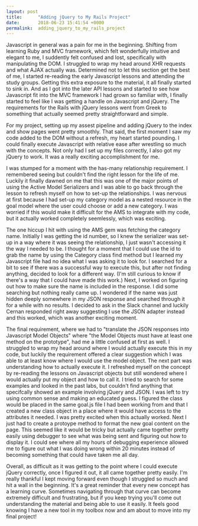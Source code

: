 ```yaml
---
layout: post
title:      "Adding jQuery to My Rails Project"
date:       2018-06-23 15:41:54 +0000
permalink:  adding_jquery_to_my_rails_project
---
```



Javascript in general was a pain for me in the beginning. Shifting from learning Ruby and MVC framework, which felt wonderfully intuitive and elegant to me, I suddently felt confused and lost, specifically with manipulating the DOM. I struggled to wrap my head around XHR requests and what AJAX actually was. Determined not to let this section get the best of me, I started re-reading the early Javascript lessons and attending the study groups. Getting this extra exposure to the material, it all finally started to sink in. And as I got into the later API lessons and started to see how Javascript fit into the MVC framework I had grown so familiar with, I finally started to feel like I was getting a handle on Javascript and jQuery. The requirements for the Rails with jQuery lessons went from Greek to something that actually seemed pretty straightforward and simple.

For my project, setting up my assest pipeline and adding jQuery to the index and show pages went pretty smoothly. That said, the first moment I saw my code added to the DOM without a refresh, my heart started pounding. I could finally execute Javascript with relative ease after wrestling so much with the concepts. Not only had I set up my files correctly, I also got my jQuery to work. It was a really exciting accomplishment for me.

I was stumped for a moment with the has-many relationship requirement. I remembered seeing but couldn't find the right lesson for the life of me. Luckily it finally dawned on me that this was one of the major points of using the Active Model Serializers and I was able to go back through the lesson to refresh myself on how to set-up the relationships. I was nervous at first because I had set-up my category model as a nested resource in the goal model where the user could choose or add a new category. I was worried if this would make it difficult for the AMS to integrate with my code, but it actually worked completely seemlessly, which was exciting. 

The one hiccup I hit with using the AMS gem was fetching the category name. Initially I was getting the id number, so I knew the serializer was set-up in a way where it was seeing the relationship, I just wasn't accessing it the way I needed to be. I thought for a moment that I could use the id to grab the name by using the Category class find method but I learned my Javascript file had no idea what I was asking it to look for. I searched for a bit to see if there was a successful way to execute this, but after not finding anything, decided to look for a different way. (I'm still curious to know if there's a way that I could have made this work.) Next, I worked on figuring out how to make sure the name is included in the response. I did some searching but nothing really came up. I wondered if the name was just hidden deeply somewhere in my JSON response and searched through it for a while with no results. I decided to ask in the Slack channel and luckily Cernan responded right away suggesting I use the JSON adapter instead and this worked, which was another exciting moment.  

The final requirement, where we had to "translate the JSON responses into Javascript Model Objects" where "the Model Objects must have at least one method on the prototype", had me a little confused at first as well. I struggled to wrap my head around where I would actually execute this in my code, but luckily the requirement offered a clear suggestion which I was able to at least know where I would use the model object. The next part was understanding how to actually execute it. I refreshed myself on the concept by re-reading the lessons on Javascript objects but still wondered where I would actually put my object and how to call it. I tried to search for some examples and looked in the past labs, but couldn't find anything that specifcally showed an example involving jQuery and JSON. I was left to try using common sense and making an educated guess. I figured the class would be placed in the same goal.js file I had been working from and that I created a new class object in a place where it would have access to the attributes it needed. I was pretty excited when this actually worked. Next I just had to create a protoype method to format the new goal content on the page. This seemed like it would be tricky but actually came together pretty easily using debugger to see what was being sent and figuring out how to display it. I could see where all my hours of debugging experience allowed me to figure out what I was doing wrong within 20 minutes instead of becoming something that could have taken me all day.

Overall, as difficult as it was getting to the point where I could execute jQuery correctly, once I figured it out, it all came together pretty easily. I'm really thankful I kept moving forward even though I struggled so much and hit a wall in the beginning. It's a great reminder that every new concept has a learning curve. Sometimes navigating through that curve can become extremely difficult and frustrating, but if you keep trying you'll come out understanding the material and being able to use it easily. It feels good knowing I have a new tool in my toolbox now and am about to move into my final project!
